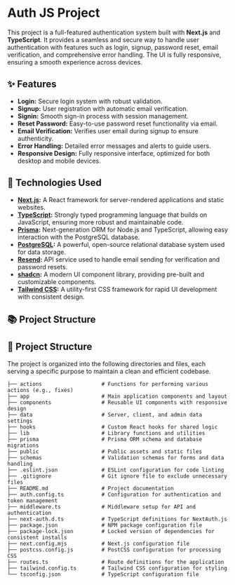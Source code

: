 # Auth JS Project

This project is a full-featured authentication system built with **Next.js** and **TypeScript**. It provides a seamless and secure way to handle user authentication with features such as login, signup, password reset, email verification, and comprehensive error handling. The UI is fully responsive, ensuring a smooth experience across devices.

## ✨ Features

- **Login:** Secure login system with robust validation.
- **Signup:** User registration with automatic email verification.
- **Signin:** Smooth sign-in process with session management.
- **Reset Password:** Easy-to-use password reset functionality via email.
- **Email Verification:** Verifies user email during signup to ensure authenticity.
- **Error Handling:** Detailed error messages and alerts to guide users.
- **Responsive Design:** Fully responsive interface, optimized for both desktop and mobile devices.

## 🚀 Technologies Used

- **[Next.js](https://nextjs.org/):** A React framework for server-rendered applications and static websites.
- **[TypeScript](https://www.typescriptlang.org/):** Strongly typed programming language that builds on JavaScript, ensuring more robust and maintainable code.
- **[Prisma](https://www.prisma.io/):** Next-generation ORM for Node.js and TypeScript, allowing easy interaction with the PostgreSQL database.
- **[PostgreSQL](https://www.postgresql.org/):** A powerful, open-source relational database system used for data storage.
- **[Resend](https://resend.com/):** API service used to handle email sending for verification and password resets.
- **[shadcn](https://shadcn.dev/):** A modern UI component library, providing pre-built and customizable components.
- **[Tailwind CSS](https://tailwindcss.com/):** A utility-first CSS framework for rapid UI development with consistent design.

## 📚 Project Structure

## 📁 Project Structure

The project is organized into the following directories and files, each serving a specific purpose to maintain a clean and efficient codebase.

```plaintext
├── actions                   # Functions for performing various actions (e.g., fixes)
├── app                       # Main application components and layout
├── components                # Reusable UI components with responsive design
├── data                      # Server, client, and admin data settings
├── hooks                     # Custom React hooks for shared logic
├── lib                       # Library functions and utilities
├── prisma                    # Prisma ORM schema and database migrations
├── public                    # Public assets and static files
├── schemas                   # Validation schemas for forms and data handling
├── .eslint.json              # ESLint configuration for code linting
├── .gitignore                # Git ignore file to exclude unnecessary files
├── README.md                 # Project documentation
├── auth.config.ts            # Configuration for authentication and token management
├── middleware.ts             # Middleware setup for API and authentication
├── next-auth.d.ts            # TypeScript definitions for NextAuth.js
├── package.json              # NPM package configuration file
├── package-lock.json         # Locked version of dependencies for consistent installs
├── next.config.mjs           # Next.js configuration file
├── postcss.config.js         # PostCSS configuration for processing CSS
├── routes.ts                 # Route definitions for the application
├── tailwind.config.ts        # Tailwind CSS configuration for styling
└── tsconfig.json             # TypeScript configuration file


